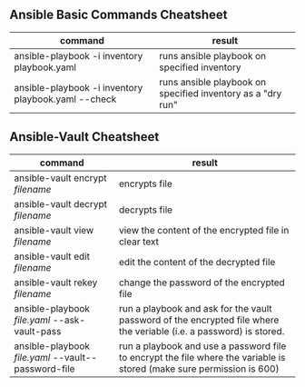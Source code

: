 ## Ansible Basic Commands Cheatsheet

| **command**                                         | **result**                                                  |
| --------------------------------------------------- | ----------------------------------------------------------- |
| ansible-playbook -i inventory playbook.yaml         | runs ansible playbook on specified inventory                |
| ansible-playbook -i inventory playbook.yaml --check | runs ansible playbook on specified inventory as a "dry run" |

## Ansible-Vault Cheatsheet

| **command**                                         | **result**                                                                                                            |
| --------------------------------------------------- | --------------------------------------------------------------------------------------------------------------------- |
| ansible-vault encrypt *filename*                    | encrypts file                                                                                                         |
| ansible-vault decrypt *filename*                    | decrypts file                                                                                                         |
| ansible-vault view *filename*                       | view the content of the encrypted file in clear text                                                                  |
| ansible-vault edit *filename*                       | edit the content of the decrypted file                                                                                |
| ansible-vault rekey *filename*                      | change the password of the encrypted file                                                                             |
| ansible-playbook *file.yaml* --ask-vault-pass       | run a playbook and ask for the vault password of the encrypted file where the veriable (i.e. a password) is stored.   |
| ansible-playbook *file.yaml* --vault--password-file | run a playbook and use a password file to encrypt the file where the variable is stored (make sure permission is 600) |
